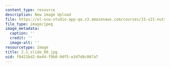```yaml
---
content_type: resource
description: New image Upload
file: https://ol-ocw-studio-app-qa.s3.amazonaws.com/courses/15-s21-nuts-and-bolts-of-business-plans-january-iap-2014/f8421bd26e44f9b09df5e3d7d8c067a7_2.1_slide_09.jpg
file_type: image/jpeg
image_metadata:
  caption: ''
  credit: ''
  image-alt: ''
resourcetype: Image
title: 2.1_slide_09.jpg
uid: f8421bd2-6e44-f9b0-9df5-e3d7d8c067a7
---
```


